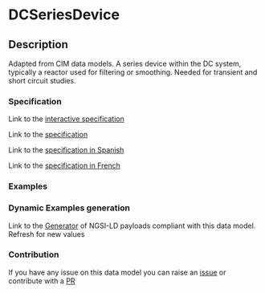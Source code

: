 # DCSeriesDevice

## Description 

Adapted from CIM data models. A series device within the DC system, typically a reactor used for filtering or smoothing.  Needed for transient and short circuit studies.
### Specification

Link to the [interactive specification](https://swagger.lab.fiware.org/?url=https://smart-data-models.github.io/dataModel.EnergyCIM/DCSeriesDevice/swagger.yaml)

Link to the [specification](https://smart-data-models.github.io/dataModel.EnergyCIM/DCSeriesDevice/doc/spec.md)

Link to the [specification in Spanish](https://smart-data-models.github.io/dataModel.EnergyCIM/DCSeriesDevice/doc/spec_ES.md)

Link to the [specification in French](https://smart-data-models.github.io/dataModel.EnergyCIM/DCSeriesDevice/doc/spec_FR.md)
### Examples
### Dynamic Examples generation

Link to the [Generator](https://smartdatamodels.org/extra/ngsi-ld_generator_v0.91.php?schemaUrl=https://raw.githubusercontent.com/smart-data-models/dataModel.EnergyCIM/master/DCSeriesDevice/schema.json&email=info@smartdatamodels.org) of NGSI-LD payloads compliant with this data model. Refresh for new values
### Contribution

 If you have any issue on this data model you can raise an [issue](https://github.com/smart-data-models/dataModel.EnergyCIM/issues)  or contribute with a [PR](https://github.com/smart-data-models/dataModel.EnergyCIM/pulls)